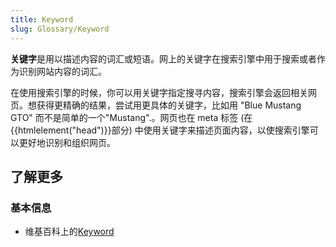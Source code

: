 ```yaml
---
title: Keyword
slug: Glossary/Keyword
---
```


**关键字**是用以描述内容的词汇或短语。网上的关键字在搜索引擎中用于搜索或者作为识别网站内容的词汇。

在使用搜索引擎的时候，你可以用关键字指定搜寻内容，搜索引擎会返回相关网页。想获得更精确的结果，尝试用更具体的关键字，比如用 "Blue Mustang GTO" 而不是简单的一个"Mustang".。网页也在 meta 标签 (在{{htmlelement("head")}}部分) 中使用关键字来描述页面内容，以使搜索引擎可以更好地识别和组织网页。

## 了解更多

### 基本信息

- 维基百科上的[Keyword](https://zh.wikipedia.org/wiki/Keyword_research)
